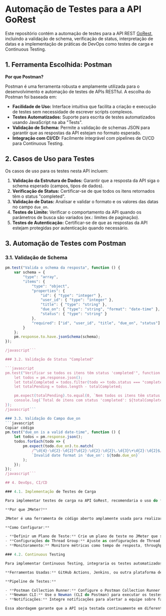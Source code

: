 # Automação de Testes para a API GoRest

Este repositório contém a automação de testes para a API REST [GoRest](https://gorest.co.in/), incluindo a validação de schema, verificação de status, interpretação de datas e a implementação de práticas de DevOps como testes de carga e Continuous Testing.

## 1. Ferramenta Escolhida: Postman

**Por que Postman?**

Postman é uma ferramenta robusta e amplamente utilizada para o desenvolvimento e automação de testes de APIs RESTful. A escolha do Postman foi baseada em:

- **Facilidade de Uso:** Interface intuitiva que facilita a criação e execução de testes sem necessidade de escrever scripts complexos.
- **Testes Automatizados:** Suporte para escrita de testes automatizados usando JavaScript na aba "Tests".
- **Validação de Schema:** Permite a validação de schemas JSON para garantir que as respostas da API estejam no formato esperado.
- **Integração com CI/CD:** Facilmente integrável com pipelines de CI/CD para Continuous Testing.

## 2. Casos de Uso para Testes

Os casos de uso para os testes nesta API incluem:

1. **Validação da Estrutura de Dados:** Garantir que a resposta da API siga o schema esperado (campos, tipos de dados).
2. **Verificação de Status:** Certificar-se de que todos os itens retornados têm o status "completed".
3. **Validação de Datas:** Analisar e validar o formato e os valores das datas no campo `due_on`.
4. **Testes de Limite:** Verificar o comportamento da API quando os parâmetros de busca são variados (ex.: limites de paginação).
5. **Testes de Autenticação:** Certificar-se de que as respostas da API estejam protegidas por autenticação quando necessário.

## 3. Automação de Testes com Postman

### 3.1. Validação de Schema

```javascript
pm.test("Valida o schema da resposta", function () {
    var schema = {
        "type": "array",
        "items": {
            "type": "object",
            "properties": {
                "id": { "type": "integer" },
                "user_id": { "type": "integer" },
                "title": { "type": "string" },
                "due_on": { "type": "string", "format": "date-time" },
                "status": { "type": "string" }
            },
            "required": ["id", "user_id", "title", "due_on", "status"]
        }
    };
    pm.response.to.have.jsonSchema(schema);
});

/javascript```

### 3.2. Validação de Status "Completed"

```javascript
pm.test("Verificar se todos os itens têm status 'completed'", function () {
    let todos = pm.response.json();
    let totalCompleted = todos.filter(todo => todo.status === "completed").length;
    let totalPending = todos.length - totalCompleted;

    pm.expect(totalPending).to.equal(0, `Nem todos os itens têm status 'completed': ${totalPending} item(s) com status diferente de 'completed'`);
    console.log(`Total de itens com status 'completed': ${totalCompleted}`);
});
/javascript```

### 3.3. Validação do Campo due_on
```javascript
Copiar código
pm.test("due_on is a valid date-time", function () {
    let todos = pm.response.json();
    todos.forEach(todo => {
        pm.expect(todo.due_on).to.match(
            /^\d{4}-\d{2}-\d{2}T\d{2}:\d{2}:\d{2}\.\d{3}\+\d{2}:\d{2}$/, 
            `Invalid date format in 'due_on': ${todo.due_on}`
        );
    });
});
/javascript```

## 4. DevOps, CI/CD

### 4.1. Implementação de Testes de Carga

Para implementar testes de carga na API GoRest, recomendaria o uso do **Apache JMeter**:

**Por que JMeter?**

JMeter é uma ferramenta de código aberto amplamente usada para realizar testes de carga e desempenho em APIs. Ele permite simular múltiplos usuários simultâneos e medir o comportamento da API sob carga.

**Como Configurar:**

- **Definir um Plano de Teste:** Crie um plano de teste no JMeter que simule múltiplos usuários fazendo requisições à API `/public/v2/todos`.
- **Configurações do Thread Group:** Ajuste as configurações de Thread Group para variar o número de usuários simultâneos e o tempo de ramp-up.
- **Monitoramento:** Monitore métricas como tempo de resposta, throughput, e taxa de erro para identificar gargalos ou pontos de falha.

### 4.2. Continuous Testing

Para implementar Continuous Testing, integraria os testes automatizados do Postman com um pipeline de CI/CD:

**Ferramentas Usadas:** GitHub Actions, Jenkins, ou outra plataforma de CI/CD.

**Pipeline de Testes:**

- **Postman Collection Runner:** Configure o Postman Collection Runner no pipeline para rodar os testes automaticamente em cada push ou pull request.
- **Newman CLI:** Use o Newman (CLI do Postman) para executar os testes no ambiente de CI/CD.
- **Notificações:** Integre notificações para alertar a equipe sobre falhas nos testes, permitindo correções rápidas.

Essa abordagem garante que a API seja testada continuamente em diferentes etapas do desenvolvimento, minimizando a introdução de bugs e garantindo a estabilidade da API.

